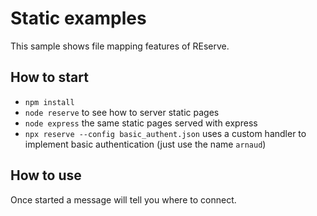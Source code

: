 # Static examples

This sample shows file mapping features of REserve.

## How to start

* `npm install`
* `node reserve` to see how to server static pages
* `node express` the same static pages served with express
* `npx reserve --config basic_authent.json` uses a custom handler to implement basic authentication (just use the name `arnaud`)

## How to use

Once started a message will tell you where to connect.
